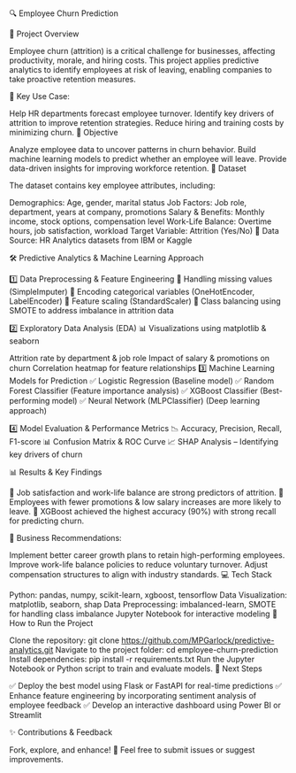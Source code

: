 🔍 Employee Churn Prediction

📝 Project Overview

Employee churn (attrition) is a critical challenge for businesses, affecting productivity, morale, and hiring costs. This project applies predictive analytics to identify employees at risk of leaving, enabling companies to take proactive retention measures.

📌 Key Use Case:

Help HR departments forecast employee turnover.
Identify key drivers of attrition to improve retention strategies.
Reduce hiring and training costs by minimizing churn.
🎯 Objective

Analyze employee data to uncover patterns in churn behavior.
Build machine learning models to predict whether an employee will leave.
Provide data-driven insights for improving workforce retention.
📂 Dataset

The dataset contains key employee attributes, including:

Demographics: Age, gender, marital status
Job Factors: Job role, department, years at company, promotions
Salary & Benefits: Monthly income, stock options, compensation level
Work-Life Balance: Overtime hours, job satisfaction, workload
Target Variable: Attrition (Yes/No)
📌 Data Source: HR Analytics datasets from IBM or Kaggle

🛠️ Predictive Analytics & Machine Learning Approach

1️⃣ Data Preprocessing & Feature Engineering
🔹 Handling missing values (SimpleImputer)
🔹 Encoding categorical variables (OneHotEncoder, LabelEncoder)
🔹 Feature scaling (StandardScaler)
🔹 Class balancing using SMOTE to address imbalance in attrition data

2️⃣ Exploratory Data Analysis (EDA)
📊 Visualizations using matplotlib & seaborn

Attrition rate by department & job role
Impact of salary & promotions on churn
Correlation heatmap for feature relationships
3️⃣ Machine Learning Models for Prediction
✅ Logistic Regression (Baseline model)
✅ Random Forest Classifier (Feature importance analysis)
✅ XGBoost Classifier (Best-performing model)
✅ Neural Network (MLPClassifier) (Deep learning approach)

4️⃣ Model Evaluation & Performance Metrics
📉 Accuracy, Precision, Recall, F1-score
📊 Confusion Matrix & ROC Curve
📈 SHAP Analysis – Identifying key drivers of churn

📊 Results & Key Findings

📌 Job satisfaction and work-life balance are strong predictors of attrition.
📌 Employees with fewer promotions & low salary increases are more likely to leave.
📌 XGBoost achieved the highest accuracy (90%) with strong recall for predicting churn.

🚀 Business Recommendations:

Implement better career growth plans to retain high-performing employees.
Improve work-life balance policies to reduce voluntary turnover.
Adjust compensation structures to align with industry standards.
💻 Tech Stack

Python: pandas, numpy, scikit-learn, xgboost, tensorflow
Data Visualization: matplotlib, seaborn, shap
Data Preprocessing: imbalanced-learn, SMOTE for handling class imbalance
Jupyter Notebook for interactive modeling
🚀 How to Run the Project

Clone the repository:
git clone https://github.com/MPGarlock/predictive-analytics.git
Navigate to the project folder:
cd employee-churn-prediction
Install dependencies:
pip install -r requirements.txt
Run the Jupyter Notebook or Python script to train and evaluate models.
📌 Next Steps

✅ Deploy the best model using Flask or FastAPI for real-time predictions
✅ Enhance feature engineering by incorporating sentiment analysis of employee feedback
✅ Develop an interactive dashboard using Power BI or Streamlit

✨ Contributions & Feedback

Fork, explore, and enhance! 🚀 Feel free to submit issues or suggest improvements.
